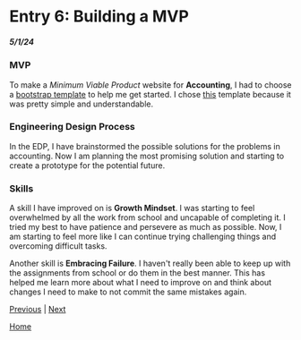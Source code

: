 # Entry 6: Building a MVP
##### 5/1/24

### MVP
To make a *Minimum Viable Product* website for **Accounting**, I had to choose a [bootstrap template](https://startbootstrap.com/?showAngular=false&showVue=false&showPro=false) to help me get started. I chose [this](https://startbootstrap.com/template/scrolling-nav) template because it was pretty simple and understandable. 

### Engineering Design Process
In the EDP, I have brainstormed the possible solutions for the problems in accounting. Now I am planning the most promising solution and starting to create a prototype for the potential future.

### Skills
A skill I have improved on is **Growth Mindset**. I was starting to feel overwhelmed by all the work from school and uncapable of completing it. I tried my best to have patience and persevere as much as possible. Now, I am starting to feel more like I can continue trying challenging things and overcoming difficult tasks.

Another skill is **Embracing Failure**. I haven't really been able to keep up with the assignments from school or do them in the best manner. This has helped me learn more about what I need to improve on and think about changes I need to make to not commit the same mistakes again. 



[Previous](entry05.md) | [Next](entry07.md)

[Home](../README.md)
